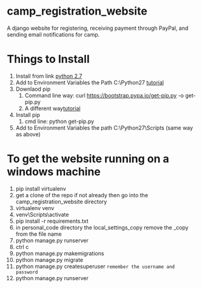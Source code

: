 # camp_registration_website
A django website for registering, receiving payment through PayPal, and sending email notifications for camp.

# Things to Install
1. Install from link [python 2.7](https://www.python.org/ftp/python/2.7.16/python-2.7.16.amd64.msi)
1. Add to Environment Variables the Path C:\Python27 [tutorial](https://www.pythoncentral.io/add-python-to-path-python-is-not-recognized-as-an-internal-or-external-command/)
1. Downlaod pip 
    1. Command line way: curl https://bootstrap.pypa.io/get-pip.py -o get-pip.py
    1. A different way[tutorial](https://www.liquidweb.com/kb/install-pip-windows/)
1. Install pip
    1. cmd line: python get-pip.py
1. Add to Environment Variables the path C:\Python27\Scripts (same way as above)

# To get the website running on a windows machine
1. pip install virtualenv
1. get a clone of the repo if not already then go into the camp_registration_website directory
1. virtualenv venv 
1. venv\Scripts\activate 
1. pip install -r requirements.txt
1. in personal_code directory the local_settings_copy remove the _copy from the file name
1. python manage.py runserver
1. ctrl c 
1. python manage.py makemigrations 
1. python manage.py migrate 
1. python manage.py createsuperuser `remember the username and password`
1. python manage.py runserver
